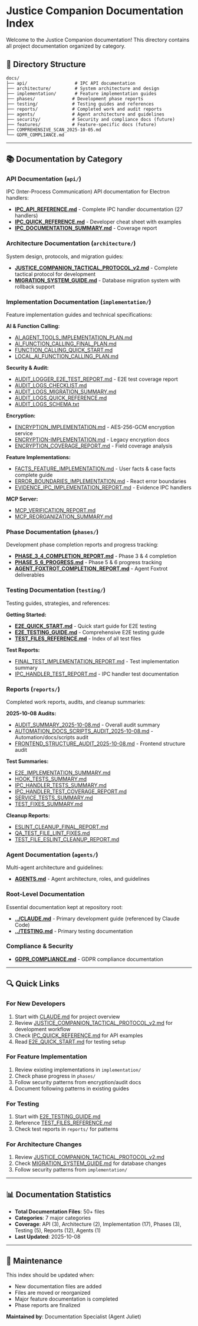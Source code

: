# Justice Companion Documentation Index

Welcome to the Justice Companion documentation! This directory contains all project documentation organized by category.

## 📁 Directory Structure

```
docs/
├── api/                  # IPC API documentation
├── architecture/         # System architecture and design
├── implementation/       # Feature implementation guides
├── phases/              # Development phase reports
├── testing/             # Testing guides and references
├── reports/             # Completed work and audit reports
├── agents/              # Agent architecture and guidelines
├── security/            # Security and compliance docs (future)
├── features/            # Feature-specific docs (future)
├── COMPREHENSIVE_SCAN_2025-10-05.md
└── GDPR_COMPLIANCE.md
```

---

## 📚 Documentation by Category

### API Documentation (`api/`)

IPC (Inter-Process Communication) API documentation for Electron handlers:

- **[IPC_API_REFERENCE.md](api/IPC_API_REFERENCE.md)** - Complete IPC handler documentation (27 handlers)
- **[IPC_QUICK_REFERENCE.md](api/IPC_QUICK_REFERENCE.md)** - Developer cheat sheet with examples
- **[IPC_DOCUMENTATION_SUMMARY.md](api/IPC_DOCUMENTATION_SUMMARY.md)** - Coverage report

### Architecture Documentation (`architecture/`)

System design, protocols, and migration guides:

- **[JUSTICE_COMPANION_TACTICAL_PROTOCOL_v2.md](architecture/JUSTICE_COMPANION_TACTICAL_PROTOCOL_v2.md)** - Complete tactical protocol for development
- **[MIGRATION_SYSTEM_GUIDE.md](architecture/MIGRATION_SYSTEM_GUIDE.md)** - Database migration system with rollback support

### Implementation Documentation (`implementation/`)

Feature implementation guides and technical specifications:

**AI & Function Calling:**
- [AI_AGENT_TOOLS_IMPLEMENTATION_PLAN.md](implementation/AI_AGENT_TOOLS_IMPLEMENTATION_PLAN.md)
- [AI_FUNCTION_CALLING_FINAL_PLAN.md](implementation/AI_FUNCTION_CALLING_FINAL_PLAN.md)
- [FUNCTION_CALLING_QUICK_START.md](implementation/FUNCTION_CALLING_QUICK_START.md)
- [LOCAL_AI_FUNCTION_CALLING_PLAN.md](implementation/LOCAL_AI_FUNCTION_CALLING_PLAN.md)

**Security & Audit:**
- [AUDIT_LOGGER_E2E_TEST_REPORT.md](implementation/AUDIT_LOGGER_E2E_TEST_REPORT.md) - E2E test coverage report
- [AUDIT_LOGS_CHECKLIST.md](implementation/AUDIT_LOGS_CHECKLIST.md)
- [AUDIT_LOGS_MIGRATION_SUMMARY.md](implementation/AUDIT_LOGS_MIGRATION_SUMMARY.md)
- [AUDIT_LOGS_QUICK_REFERENCE.md](implementation/AUDIT_LOGS_QUICK_REFERENCE.md)
- [AUDIT_LOGS_SCHEMA.txt](implementation/AUDIT_LOGS_SCHEMA.txt)

**Encryption:**
- [ENCRYPTION_IMPLEMENTATION.md](implementation/ENCRYPTION_IMPLEMENTATION.md) - AES-256-GCM encryption service
- [ENCRYPTION-IMPLEMENTATION.md](implementation/ENCRYPTION-IMPLEMENTATION.md) - Legacy encryption docs
- [ENCRYPTION_COVERAGE_REPORT.md](implementation/ENCRYPTION_COVERAGE_REPORT.md) - Field coverage analysis

**Feature Implementations:**
- [FACTS_FEATURE_IMPLEMENTATION.md](implementation/FACTS_FEATURE_IMPLEMENTATION.md) - User facts & case facts complete guide
- [ERROR_BOUNDARIES_IMPLEMENTATION.md](implementation/ERROR_BOUNDARIES_IMPLEMENTATION.md) - React error boundaries
- [EVIDENCE_IPC_IMPLEMENTATION_REPORT.md](implementation/EVIDENCE_IPC_IMPLEMENTATION_REPORT.md) - Evidence IPC handlers

**MCP Server:**
- [MCP_VERIFICATION_REPORT.md](implementation/MCP_VERIFICATION_REPORT.md)
- [MCP_REORGANIZATION_SUMMARY.md](implementation/MCP_REORGANIZATION_SUMMARY.md)

### Phase Documentation (`phases/`)

Development phase completion reports and progress tracking:

- **[PHASE_3_4_COMPLETION_REPORT.md](phases/PHASE_3_4_COMPLETION_REPORT.md)** - Phase 3 & 4 completion
- **[PHASE_5_6_PROGRESS.md](phases/PHASE_5_6_PROGRESS.md)** - Phase 5 & 6 progress tracking
- **[AGENT_FOXTROT_COMPLETION_REPORT.md](phases/AGENT_FOXTROT_COMPLETION_REPORT.md)** - Agent Foxtrot deliverables

### Testing Documentation (`testing/`)

Testing guides, strategies, and references:

**Getting Started:**
- **[E2E_QUICK_START.md](testing/E2E_QUICK_START.md)** - Quick start guide for E2E testing
- **[E2E_TESTING_GUIDE.md](testing/E2E_TESTING_GUIDE.md)** - Comprehensive E2E testing guide
- **[TEST_FILES_REFERENCE.md](testing/TEST_FILES_REFERENCE.md)** - Index of all test files

**Test Reports:**
- [FINAL_TEST_IMPLEMENTATION_REPORT.md](testing/FINAL_TEST_IMPLEMENTATION_REPORT.md) - Test implementation summary
- [IPC_HANDLER_TEST_REPORT.md](testing/IPC_HANDLER_TEST_REPORT.md) - IPC handler test documentation

### Reports (`reports/`)

Completed work reports, audits, and cleanup summaries:

**2025-10-08 Audits:**
- [AUDIT_SUMMARY_2025-10-08.md](reports/AUDIT_SUMMARY_2025-10-08.md) - Overall audit summary
- [AUTOMATION_DOCS_SCRIPTS_AUDIT_2025-10-08.md](reports/AUTOMATION_DOCS_SCRIPTS_AUDIT_2025-10-08.md) - Automation/docs/scripts audit
- [FRONTEND_STRUCTURE_AUDIT_2025-10-08.md](reports/FRONTEND_STRUCTURE_AUDIT_2025-10-08.md) - Frontend structure audit

**Test Summaries:**
- [E2E_IMPLEMENTATION_SUMMARY.md](reports/E2E_IMPLEMENTATION_SUMMARY.md)
- [HOOK_TESTS_SUMMARY.md](reports/HOOK_TESTS_SUMMARY.md)
- [IPC_HANDLER_TESTS_SUMMARY.md](reports/IPC_HANDLER_TESTS_SUMMARY.md)
- [IPC_HANDLER_TEST_COVERAGE_REPORT.md](reports/IPC_HANDLER_TEST_COVERAGE_REPORT.md)
- [SERVICE_TESTS_SUMMARY.md](reports/SERVICE_TESTS_SUMMARY.md)
- [TEST_FIXES_SUMMARY.md](reports/TEST_FIXES_SUMMARY.md)

**Cleanup Reports:**
- [ESLINT_CLEANUP_FINAL_REPORT.md](reports/ESLINT_CLEANUP_FINAL_REPORT.md)
- [QA_TEST_FILE_LINT_FIXES.md](reports/QA_TEST_FILE_LINT_FIXES.md)
- [TEST_FILE_ESLINT_CLEANUP_REPORT.md](reports/TEST_FILE_ESLINT_CLEANUP_REPORT.md)

### Agent Documentation (`agents/`)

Multi-agent architecture and guidelines:

- **[AGENTS.md](agents/AGENTS.md)** - Agent architecture, roles, and guidelines

### Root-Level Documentation

Essential documentation kept at repository root:

- **[../CLAUDE.md](../CLAUDE.md)** - Primary development guide (referenced by Claude Code)
- **[../TESTING.md](../TESTING.md)** - Primary testing documentation

### Compliance & Security

- **[GDPR_COMPLIANCE.md](GDPR_COMPLIANCE.md)** - GDPR compliance documentation

---

## 🔍 Quick Links

### For New Developers
1. Start with [CLAUDE.md](../CLAUDE.md) for project overview
2. Review [JUSTICE_COMPANION_TACTICAL_PROTOCOL_v2.md](architecture/JUSTICE_COMPANION_TACTICAL_PROTOCOL_v2.md) for development workflow
3. Check [IPC_QUICK_REFERENCE.md](api/IPC_QUICK_REFERENCE.md) for API examples
4. Read [E2E_QUICK_START.md](testing/E2E_QUICK_START.md) for testing setup

### For Feature Implementation
1. Review existing implementations in `implementation/`
2. Check phase progress in `phases/`
3. Follow security patterns from encryption/audit docs
4. Document following patterns in existing guides

### For Testing
1. Start with [E2E_TESTING_GUIDE.md](testing/E2E_TESTING_GUIDE.md)
2. Reference [TEST_FILES_REFERENCE.md](testing/TEST_FILES_REFERENCE.md)
3. Check test reports in `reports/` for patterns

### For Architecture Changes
1. Review [JUSTICE_COMPANION_TACTICAL_PROTOCOL_v2.md](architecture/JUSTICE_COMPANION_TACTICAL_PROTOCOL_v2.md)
2. Check [MIGRATION_SYSTEM_GUIDE.md](architecture/MIGRATION_SYSTEM_GUIDE.md) for database changes
3. Follow security patterns from `implementation/`

---

## 📊 Documentation Statistics

- **Total Documentation Files**: 50+ files
- **Categories**: 7 major categories
- **Coverage**: API (3), Architecture (2), Implementation (17), Phases (3), Testing (5), Reports (12), Agents (1)
- **Last Updated**: 2025-10-08

---

## 🔄 Maintenance

This index should be updated when:
- New documentation files are added
- Files are moved or reorganized
- Major feature documentation is completed
- Phase reports are finalized

**Maintained by**: Documentation Specialist (Agent Juliet)
